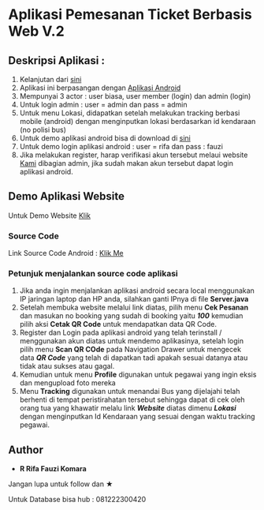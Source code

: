 # Aplikasi Pemesanan Ticket Berbasis Web V.2

## Deskripsi Aplikasi :
1.  Kelanjutan dari <a href="https://github.com/rrifafauzikomara/BookingTicketWebBasedV.1">sini</a>
2.  Aplikasi ini berpasangan dengan <a href="https://github.com/rrifafauzikomara/TrackingApp">Aplikasi Android</a>
2.  Mempunyai 3 actor : user biasa, user member (login) dan admin (login)
3.  Untuk login admin : user = admin dan pass = admin
4.  Untuk menu Lokasi, didapatkan setelah melakukan tracking berbasi mobile (android) dengan menginputkan lokasi berdasarkan id kendaraan (no polisi bus)
5.  Untuk demo aplikasi android bisa di download di <a href="https://drive.google.com/open?id=18y97hdUn3PcDtWGa0ia4rhgtlrdo24Jd">sini</a>
6.  Untuk demo login aplikasi android : user = rifa dan pass : fauzi
7.  Jika melakukan register, harap verifikasi akun tersebut melaui website <a href="http://r-fauzi.xyz">Kami</a> dibagian admin, jika sudah makan akun tersebut dapat login aplikasi android.

## Demo Aplikasi Website
Untuk Demo Website <a href="http://r-fauzi.xyz">Klik</a>

### Source Code
Link Source Code Android : <a href="https://github.com/rrifafauzikomara/TrackingApp">Klik Me</a>

### Petunjuk menjalankan source code aplikasi
1. Jika anda ingin menjalankan aplikasi android secara local menggunakan IP jaringan laptop dan HP anda, silahkan ganti IPnya di file **Server.java**
2. Setelah membuka website melalui link diatas, pilih menu **Cek Pesanan** dan masukan no booking yang sudah di booking yaitu ***100*** kemudian pilih aksi **Cetak QR Code** untuk mendapatkan data QR Code.
3. Register dan Login pada aplikasi android yang telah terinstall / menggunakan akun diatas untuk mendemo aplikasinya, setelah login pilih menu **Scan QR COde** pada Navigation Drawer untuk mengecek data ***QR Code*** yang telah di dapatkan tadi apakah sesuai datanya atau tidak atau sukses atau gagal.
4. Kemudian untuk menu **Profile** digunakan untuk pegawai yang ingin eksis dan mengupload foto mereka
5. Menu **Tracking** digunakan untuk menandai Bus yang dijelajahi telah berhenti di tempat peristirahatan tersebut sehingga dapat di cek oleh orang tua yang khawatir melalu link ***Website*** diatas dimenu ***Lokasi*** dengan menginputkan Id Kendaraan yang sesuai dengan waktu tracking pegawai.

## Author

* **R Rifa Fauzi Komara**

Jangan lupa untuk follow dan ★


Untuk Database bisa hub : 081222300420
